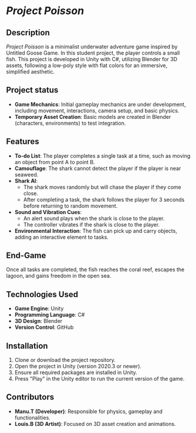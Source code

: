 # *Project Poisson*

## Description
*Project Poisson* is a minimalist underwater adventure game inspired by Untitled Goose Game. In this student project, the player controls a small fish. This project is developed in Unity with C#, utilizing Blender for 3D assets, following a low-poly style with flat colors for an immersive, simplified aesthetic.

## Project status
- **Game Mechanics**: Initial gameplay mechanics are under development, including movement, interactions, camera setup, and basic physics.
- **Temporary Asset Creation**: Basic models are created in Blender (characters, environments) to test integration.

## Features
- **To-do List**: The player completes a single task at a time, such as moving an object from point A to point B.
- **Camouflage**: The shark cannot detect the player if the player is near seaweed.
- **Shark AI**:
  - The shark moves randomly but will chase the player if they come close.
  - After completing a task, the shark follows the player for 3 seconds before returning to random movement.
- **Sound and Vibration Cues**:
  - An alert sound plays when the shark is close to the player.
  - The controller vibrates if the shark is close to the player.
- **Environmental Interaction**: The fish can pick up and carry objects, adding an interactive element to tasks.

## End-Game
Once all tasks are completed, the fish reaches the coral reef, escapes the lagoon, and gains freedom in the open sea.

## Technologies Used
- **Game Engine**: Unity
- **Programming Language**: C#
- **3D Design**: Blender
- **Version Control**: GitHub

## Installation
1. Clone or download the project repository.
2. Open the project in Unity (version 2020.3 or newer).
3. Ensure all required packages are installed in Unity.
4. Press "Play" in the Unity editor to run the current version of the game.

## Contributors
- **Manu.T (Developer)**: Responsible for physics, gameplay and functionalities.
- **Louis.B (3D Artist)**: Focused on 3D asset creation and animations.
